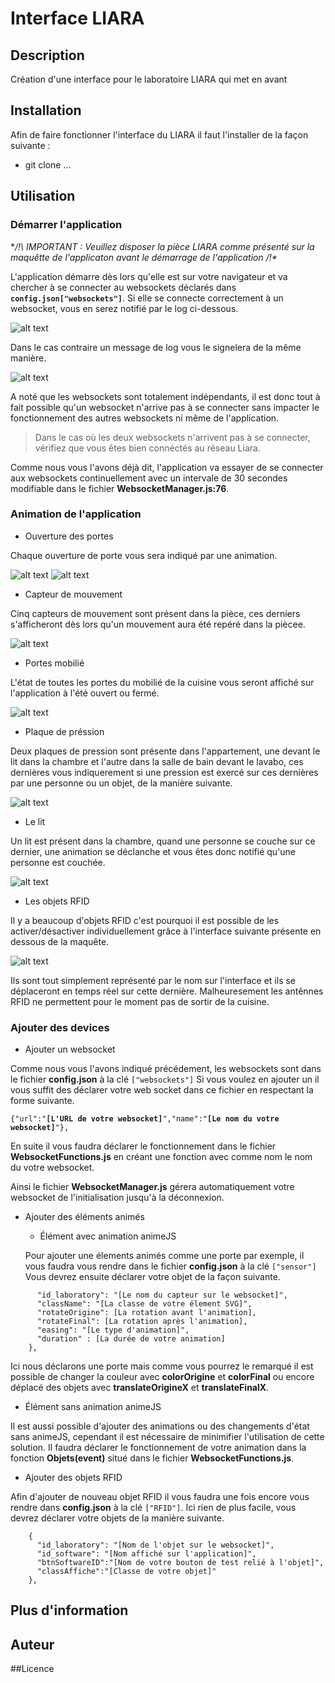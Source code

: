 # Interface LIARA

## Description
Création d'une interface pour le laboratoire LIARA qui met en avant 

## Installation

Afin de faire fonctionner l'interface du LIARA il faut l'installer de la façon suivante :
 * git clone ...
 

## Utilisation

### Démarrer l'application

**/!\ IMPORTANT : Veuillez disposer la pièce LIARA comme présenté sur la maquêtte de l'applicaton avant le démarrage de l'application /!\**

L'application démarre dès lors qu'elle est sur votre navigateur et va chercher à se connecter au websockets déclarés dans **`config.json["websockets"]`**.
Si elle se connecte correctement à un websocket, vous en serez notifié par le log ci-dessous.

![alt text](https://github.com/manukd/interface_liara/blob/master/ressource/img_readme/succes.PNG "Connexion effectué")

Dans le cas contraire un message de log vous le signelera de la même manière.

![alt text](https://github.com/manukd/interface_liara/blob/master/ressource/img_readme/closed.PNG "Erreur lors de la connexion")

A noté que les websockets sont totalement indépendants, il est donc tout à fait possible qu'un websocket n'arrive pas à se connecter 
sans impacter le fonctionnement des autres websockets ni même de l'application.

> Dans le cas où les deux websockets n'arrivent pas à se connecter, vérifiez que vous êtes bien connéctés au réseau Liara.

Comme nous vous l'avons déjà dit, l'application va essayer de se connecter aux websockets continuellement avec un intervale de 
30 secondes modifiable dans le fichier **WebsocketManager.js:76**.

### Animation de l'application

* Ouverture des portes

Chaque ouverture de porte vous sera indiqué par une animation.

![alt text](https://github.com/manukd/interface_liara/blob/master/ressource/img_readme/porte_ouverte.PNG "Porte ouverte")
![alt text](https://github.com/manukd/interface_liara/blob/master/ressource/img_readme/porte_fermé.PNG "Porte ouverte")


* Capteur de mouvement

Cinq capteurs de mouvement sont présent dans la pièce, ces derniers s'afficheront dès lors qu'un mouvement aura été repéré dans la piècee.

![alt text](https://github.com/manukd/interface_liara/blob/master/ressource/img_readme/capteur_visible.PNG "Capteurs activés")

* Portes mobilié

L'état de toutes les portes du mobilié de la cuisine vous seront affiché sur l'application à l'été ouvert ou fermé.

![alt text](https://github.com/manukd/interface_liara/blob/master/ressource/img_readme/porte_frigo_ouverte.PNG "Porte ouverte du réfrigérateur")

* Plaque de préssion

Deux plaques de pression sont présente dans l'appartement, une devant le lit dans la chambre et l'autre dans la salle de bain 
devant le lavabo, ces dernières vous indiquerement si une pression est exercé sur ces dernières par une personne ou un objet,
de la manière suivante.

![alt text](https://github.com/manukd/interface_liara/blob/master/ressource/img_readme/plque_de_pression.PNG "Plaque de pression activée")

* Le lit

Un lit est présent dans la chambre, quand une personne se couche sur ce dernier, une animation se déclanche et vous êtes
donc notifié qu'une personne est couchée.

![alt text](https://github.com/manukd/interface_liara/blob/master/ressource/img_readme/lit.PNG "Une personne couché dans le lit")

* Les objets RFID

Il y a beaucoup d'objets RFID c'est pourquoi il est possible de les activer/désactiver individuellement grâce à l'interface
suivante présente en dessous de la maquête.

![alt text](https://github.com/manukd/interface_liara/blob/master/ressource/img_readme/rfid.PNG "Objet RFID poivre présent dans la pièce")

Ils sont tout simplement représenté par le nom sur l'interface et ils se déplaceront en temps réel sur cette dernière. Malheuresement
les antênnes RFID ne permettent pour le moment pas de sortir de la cuisine.

### Ajouter des devices

* Ajouter un websocket

Comme nous vous l'avons indiqué précédement, les websockets sont dans le fichier **config.json** à la clé `["websockets"]`
Si vous voulez en ajouter un il vous suffit des déclarer votre web socket dans ce fichier en respectant la forme suivante.

`{"url":"`**`[L'URL de votre websocket]`**`","name":"`**`[Le nom du votre websocket]`**`"},`

En suite il vous faudra déclarer le fonctionnement dans le fichier **WebsocketFunctions.js** en créant une fonction avec comme nom
le nom du votre websocket.

Ainsi le fichier **WebsocketManager.js** gérera automatiquement votre websocket de l'initialisation jusqu'à la déconnexion.

* Ajouter des éléments animés
  * Élément avec animation animeJS
  
  Pour ajouter une élements animés comme une porte par exemple, il vous faudra vous rendre dans le fichier **config.json** à la clé
  `["sensor"]` Vous devrez ensuite déclarer votre objet de la façon suivante.
  
```  {
      "id_laboratory": "[Le nom du capteur sur le websocket]",
      "className": "[La classe de votre élement SVG]",
      "rotateOrigine": [La rotation avant l'animation],
      "rotateFinal": [La rotation après l'animation],
      "easing": "[Le type d'animation]",
      "duration" : [La durée de votre animation]
    },
 ```
  Ici nous déclarons une porte mais comme vous pourrez le remarqué il est possible de changer la couleur avec **colorOrigine** et **colorFinal** ou encore déplacé des objets avec **translateOrigineX** et **translateFinalX**.
  * Élément sans animation animeJS
  
  Il est aussi possible d'ajouter des animations ou des changements d'état sans animeJS, cependant il est nécessaire de minimifier
  l'utilisation de cette solution. Il faudra déclarer le fonctionnement de votre animation dans la fonction **Objets(event)** 
  situé dans le fichier **WebsocketFunctions.js**.
  
* Ajouter des objets RFID

Afin d'ajouter de nouveau objet RFID il vous faudra une fois encore vous rendre dans **config.json** à la clé `["RFID"]`.
Ici rien de plus facile, vous devrez déclarer votre objets de la manière suivante.

```
    {
      "id_laboratory": "[Nom de l'objet sur le websocket]",
      "id_software": "[Nom affiché sur l'application]",
      "btnSoftwareID":"[Nom de votre bouton de test relié à l'objet]",
      "classAffiche":"[Classe de votre objet]"
    },
```

## Plus d'information

## Auteur

##Licence
